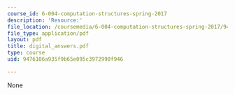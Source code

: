 ```yaml
---
course_id: 6-004-computation-structures-spring-2017
description: 'Resource:'
file_location: /coursemedia/6-004-computation-structures-spring-2017/9476106a935f9b65e095c3972990f946_digital_answers.pdf
file_type: application/pdf
layout: pdf
title: digital_answers.pdf
type: course
uid: 9476106a935f9b65e095c3972990f946

---
```

None